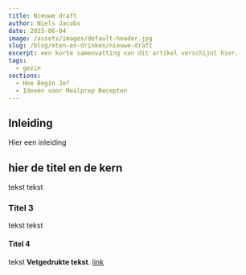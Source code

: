 ```yaml
---
title: Nieuwe draft
author: Niels Jacobs
date: 2025-06-04
image: /assets/images/default-header.jpg
slug: /blog/eten-en-drinken/nieuwe-draft
excerpt: een korte samenvatting van dit artikel verschijnt hier.
tags:
  - gezin
sections:
  - Hoe Begin Je?
  - Ideeën voor Mealprep Recepten
---
```


## Inleiding

Hier een inleiding

## hier de titel en de kern
tekst tekst

### Titel 3
tekst tekst

#### Titel 4
tekst **Vetgedrukte tekst**. [link](www.example.com)
